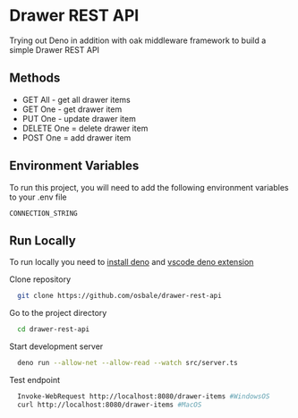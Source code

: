 
# Drawer REST API

Trying out Deno in addition with oak middleware framework to build a simple Drawer REST API

## Methods

- GET All - get all drawer items
- GET One - get drawer item
- PUT One - update drawer item
- DELETE One = delete drawer item
- POST One = add drawer item

## Environment Variables

To run this project, you will need to add the following environment variables to your .env file

`CONNECTION_STRING`

## Run Locally

To run locally you need to [install deno](https://deno.com/) and [vscode deno extension](https://marketplace.visualstudio.com/items?itemName=denoland.vscode-deno)


Clone repository

```bash
  git clone https://github.com/osbale/drawer-rest-api
```

Go to the project directory

```bash
  cd drawer-rest-api
```

Start development server
```bash
  deno run --allow-net --allow-read --watch src/server.ts
```

Test endpoint
```bash
  Invoke-WebRequest http://localhost:8080/drawer-items #WindowsOS
  curl http://localhost:8080/drawer-items #MacOS
